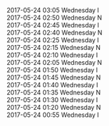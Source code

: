 2017-05-24 03:05 Wednesday  I  
2017-05-24 02:50 Wednesday  N  
2017-05-24 02:45 Wednesday  I  
2017-05-24 02:40 Wednesday  N  
2017-05-24 02:25 Wednesday  I  
2017-05-24 02:15 Wednesday  N  
2017-05-24 02:10 Wednesday  I  
2017-05-24 02:05 Wednesday  N  
2017-05-24 01:50 Wednesday  I  
2017-05-24 01:45 Wednesday  N  
2017-05-24 01:40 Wednesday  I  
2017-05-24 01:35 Wednesday  N  
2017-05-24 01:30 Wednesday  I  
2017-05-24 01:20 Wednesday  N  
2017-05-24 00:55 Wednesday  I  
